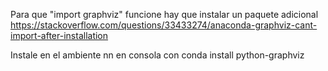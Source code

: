 Para que "import graphviz" funcione hay que instalar un paquete adicional
https://stackoverflow.com/questions/33433274/anaconda-graphviz-cant-import-after-installation

Instale en el ambiente nn en consola con
conda install python-graphviz